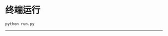 # 终端运行

```shell
python run.py
```
************************************************************************************************************************************************************************************************